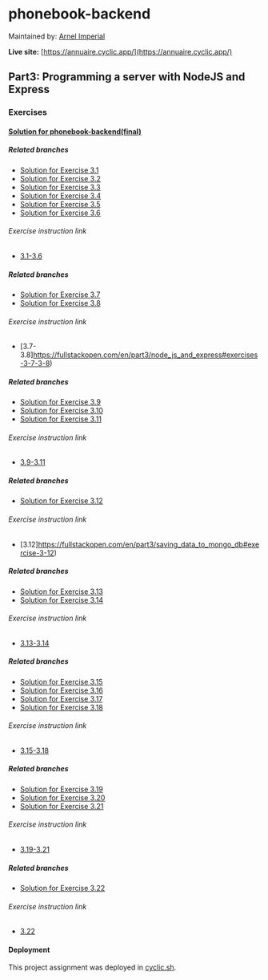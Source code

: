 # phonebook-backend

Maintained by: [Arnel Imperial](https://github.com/aiotrope/)

**Live site:** [https://annuaire.cyclic.app/](https://annuaire.cyclic.app/)

## Part3: Programming a server with NodeJS and Express

### Exercises

#### [Solution for phonebook-backend(final)](https://github.com/aiotrope/phonebook-backend)

##### Related branches

- [Solution for Exercise 3.1](https://github.com/aiotrope/phonebook-backend/tree/3.1)
- [Solution for Exercise 3.2](https://github.com/aiotrope/phonebook-backend/tree/3.2)
- [Solution for Exercise 3.3](https://github.com/aiotrope/phonebook-backend/tree/3.3)
- [Solution for Exercise 3.4](https://github.com/aiotrope/phonebook-backend/tree/3.4)
- [Solution for Exercise 3.5](https://github.com/aiotrope/phonebook-backend/tree/3.5)
- [Solution for Exercise 3.6](https://github.com/aiotrope/phonebook-backend/tree/3.6)

###### Exercise instruction link

- [3.1-3.6](https://fullstackopen.com/en/part3/node_js_and_express#exercises-3-1-3-6)

##### Related branches

- [Solution for Exercise 3.7](https://github.com/aiotrope/phonebook-backend/tree/3.7)
- [Solution for Exercise 3.8](https://github.com/aiotrope/phonebook-backend/tree/3.8)

###### Exercise instruction link

- [3.7-3.8]https://fullstackopen.com/en/part3/node_js_and_express#exercises-3-7-3-8)

##### Related branches

- [Solution for Exercise 3.9](https://github.com/aiotrope/phonebook-backend/tree/3.9)
- [Solution for Exercise 3.10](https://github.com/aiotrope/phonebook-backend/tree/3.10)
- [Solution for Exercise 3.11](https://github.com/aiotrope/phonebook-backend/tree/3.11)

###### Exercise instruction link

- [3.9-3.11](https://fullstackopen.com/en/part3/deploying_app_to_internet#exercises-3-9-3-11)

##### Related branches

- [Solution for Exercise 3.12](https://github.com/aiotrope/phonebook-backend/tree/3.12)

###### Exercise instruction link

- [3.12]https://fullstackopen.com/en/part3/saving_data_to_mongo_db#exercise-3-12)

##### Related branches

- [Solution for Exercise 3.13](https://github.com/aiotrope/phonebook-backend/tree/part3/3.13/part3/phonebook-database)
- [Solution for Exercise 3.14](https://github.com/aiotrope/phonebook-backend/tree/part3/3.14/part3/phonebook-database)

###### Exercise instruction link

- [3.13-3.14](https://fullstackopen.com/en/part3/saving_data_to_mongo_db#exercises-3-13-3-14)

##### Related branches

- [Solution for Exercise 3.15](https://github.com/aiotrope/phonebook-backend/tree/part3/3.15/part3/phonebook-database)
- [Solution for Exercise 3.16](https://github.com/aiotrope/phonebook-backend/tree/part3/3.16/part3/phonebook-database)
- [Solution for Exercise 3.17](https://github.com/aiotrope/phonebook-backend/tree/part3/3.17/part3/phonebook-database)
- [Solution for Exercise 3.18](https://github.com/aiotrope/phonebook-backend/tree/part3/3.18/part3/phonebook-database)

###### Exercise instruction link

- [3.15-3.18](https://fullstackopen.com/en/part3/saving_data_to_mongo_db#exercises-3-15-3-18)

##### Related branches

- [Solution for Exercise 3.19](https://github.com/aiotrope/phonebook-backend/tree/part3/3.19/part3/phonebook-database)
- [Solution for Exercise 3.20](https://github.com/aiotrope/phonebook-backend/tree/part3/3.20/part3/phonebook-database)
- [Solution for Exercise 3.21](https://github.com/aiotrope/phonebook-backend/tree/part3/3.21/part3/phonebook-database)

###### Exercise instruction link

- [3.19-3.21](https://fullstackopen.com/en/part3/validation_and_es_lint#exercises-3-19-3-21)

##### Related branches

- [Solution for Exercise 3.22](https://github.com/aiotrope/phonebook-backend/tree/part3/3.22/part3/phonebook-database)

###### Exercise instruction link

- [3.22](https://fullstackopen.com/en/part3/validation_and_es_lint#exercises-3-19-3-21)

#### Deployment
This project assignment was deployed in [cyclic.sh](https://docs.cyclic.sh/). 